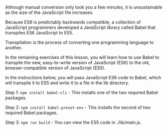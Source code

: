 Although manual conversion only took you a few minutes, it is unsustainable as the size of the JavaScript file increases.

Because ES6 is predictably backwards compatible, a collection of JavaScript programmers developed a JavaScript library called Babel that transpiles ES6 JavaScript to ES5.

Transpilation is the process of converting one programming language to another.

In the remaining exercises of this lesson, you will learn how to use Babel to transpile the new, easy-to-write version of JavaScript (ES6) to the old, browser-compatible version of JavaScript (ES5).

In the instructions below, you will pass JavaScript ES6 code to Babel, which will transpile it to ES5 and write it to a file in the lib directory.

Step 1: `npm install babel-cli`  - This installs one of the two required Babel packages.

Step 2: `npm install babel-preset-env`  - This installs the second of two required Babel packages.

Step 3: `npm run build` - You can view the ES5 code in ./lib/main.js.
